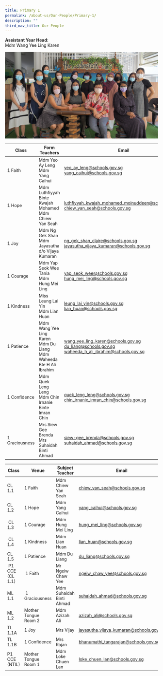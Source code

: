 ```yaml
---
title: Primary 1
permalink: /about-us/Our-People/Primary-1/
description: ""
third_nav_title: Our People
---
```

**Assistant Year Head:**<br> 
Mdm Wang Yee Ling Karen

![](/images/Primary%201.jpeg)

| Class | Form Teachers | Email |
| -------- | -------- | -------- |
| 1 Faith     | Mdm Yeo Ay Leng<br>Mdm Yang Caihui     | [yeo\_ay\_leng@schools.gov.sg](mailto:yeo_ay_leng@schools.gov.sg)<br>[yang\_caihui@schools.gov.sg](mailto:yang_caihui@schools.gov.sg)     |
|1 Hope| Mdm Luthfiyyah Binte Kwajah Mohamed<br>Mdm Chiew Yan Seah| [luthfiyyah\_kwajah\_mohamed\_moinuddeen@schools.gov.sg](mailto:luthfiyyah_kwajah_mohamed_moinuddeen@schools.gov.sg)<br>[chiew\_yan\_seah@schools.gov.sg](mailto:chiew_yan_seah@schools.gov.sg)
|1 Joy| Mdm Ng Gek Shan<br>Mdm Jayasutha d/o Vijaya Kumaran| [ng\_gek\_shan\_claire@schools.gov.sg](mailto:ng_gek_shan_claire@schools.gov.sg)<br>[jayasutha\_vijaya\_kumaran@schools.gov.sg](mailto:jayasutha_vijaya_kumaran@schools.gov.sg)
| 1 Courage| Mdm Yap Seok Wee Tania<br>Mdm Hung Mei Ling| [yap\_seok\_wee@schools.gov.sg](mailto:yap_seok_wee@schools.gov.sg)<br>[hung\_mei\_ling@schools.gov.sg](mailto:hung_mei_ling@schools.gov.sg)
|1 Kindness| Miss Leung Lai Yin<br>Mdm Lian Huan| [leung\_lai\_yin@schools.gov.sg](mailto:leung_lai_yin@schools.gov.sg)<br>[lian\_huan@schools.gov.sg](mailto:lian_huan@schools.gov.sg)
| 1 Patience|Mdm Wang Yee Ling Karen<br>Mdm Du Liang<br>Mdm Waheeda Bte H Ali Ibrahim| [wang\_yee\_ling\_karen@schools.gov.sg](mailto:wang_yee_ling_karen@schools.gov.sg)<br>[du\_liang@schools.gov.sg](mailto:du_liang@schools.gov.sg)<br>[waheeda\_h\_ali\_ibrahim@schools.gov.sg](mailto:waheeda_h_ali_ibrahim@schools.gov.sg)
|1 Confidence |Mdm Quek Leng Leng<br>Mdm Chin Irnanie Binte Imran Chin|[quek\_leng\_leng@schools.gov.sg](mailto:quek_leng_leng@schools.gov.sg)<br>[chin\_irnanie\_imran\_chin@schools.gov.sg](mailto:chin_irnanie_imran_chin@schools.gov.sg)|
|1 Graciousness| Mrs Siew Gee Brenda<br>Mrs Suhaidah Binti Ahmad| [siew-gee\_brenda@schools.gov.sg](mailto:siew-gee_brenda@schools.gov.sg)<br>[suhaidah\_ahmad@schools.gov.sg](mailto:suhaidah_ahmad@schools.gov.sg)

| Class | Venue| Subject Teacher | Email |
| -------- | -------- | -------- | ---|
| CL 1.1 | 1 Faith| Mdm Chiew Yan Seah| [chiew\_yan\_seah@schools.gov.sg](mailto:chiew_yan_seah@schools.gov.sg)
|CL 1.2| 1 Hope| Mdm Yang Caihui| [yang\_caihui@schools.gov.sg](mailto:yang_caihui@schools.gov.sg)
|  CL 1.3| 1 Courage| Mdm Hung Mei Ling| [hung\_mei\_ling@schools.gov.sg](mailto:hung_mei_ling@schools.gov.sg)
|  CL 1.4| 1 Kindness| Mdm Lian Huan| [lian\_huan@schools.gov.sg](mailto:lian_huan@schools.gov.sg)
| CL 1.5| 1 Patience| Mdm Du Liang| [du\_liang@schools.gov.sg](mailto:du_liang@schools.gov.sg)
|  P1 CCE (CL 1.1)|  1 Faith| Mr Ngeiw Chaw Yee| [ngeiw\_chaw\_yee@schools.gov.sg](mailto:ngeiw_chaw_yee@schools.gov.sg)
| ML 1.1|  1 Graciousness| Mdm Suhaidah Binti Ahmad| [suhaidah\_ahmad@schools.gov.sg](mailto:suhaidah_ahmad@schools.gov.sg)
| ML 1.2| Mother Tongue Room 2| Mdm Azizah Ali| [azizah\_ali@schools.gov.sg](mailto:azizah_ali@schools.gov.sg)
| TL 1.1A| 1 Joy| Mrs Vijay| [jayasutha\_vijaya\_kumaran@schools.gov.sg](mailto:jayasutha_vijaya_kumaran@schools.gov.sg)
| TL 1.1B| 1 Confidence| Mrs Rajan| [bhanumathi\_tangarajan@schools.gov.sg](mailto:bhanumathi_tangarajan@schools.gov.sg)
| P1 CCE (NTIL)| Mother Tongue Room 1| Mdm Loke Chuen Lan| [loke\_chuen\_lan@schools.gov.sg](mailto:loke_chuen_lan@schools.gov.sg)